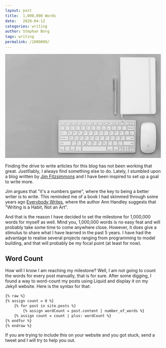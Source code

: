```yaml
---
layout: post
title:  1,000,000 Words
date:   2020-04-12
categories: writing
author: Stephan Borg
tags: writing
permalink: /1000000/
---
```


![Portfolio-artwork](/assets/img/posts/1000000-words.jpg)

Finding the drive to write articles for this blog has not been working that great. Justifiably, I always find something else to do. Lately, I stumbled upon a blog written by [Jim Fitzsimmons](https://jim.am) and I have been inspired to set up a goal to write more.

Jim argues that "it's a numbers game", where the key to being a better writer is to write. This reminded me of a book I had skimmed through some years ago [Everybody Writes](https://amzn.to/2XFq895), where the author Ann Handley suggests that "Writing is a Habit, Not an Art". 

And that is the reason I have decided to set the milestone for 1,000,000 words for myself as well. Mind you, 1,000,000 words is no easy feat and will probably take some time to come anywhere close. However, it does give a stimulus to share what I have learned in the past 5 years. I have had the advantage to realise several projects ranging from programming to model building, and that will probably be my focal point (at least for now).

## Word Count

How will I know I am reaching my milestone? Well, I am not going to count the words for every post manually, that is for sure. After some digging, I found a way to word-count my posts using Liquid and display it on my Jekyll website. Here is the syntax for that:

```
{% raw %}
{% assign count = 0 %}
	{% for post in site.posts %}
		{% assign wordCount = post.content | number_of_words %}
  	{% assign count = count | plus: wordCount %}
{% endfor %}
{% endraw %}
```

If you are trying to include this on your website and you got stuck, send a tweet and I will try to help you out.